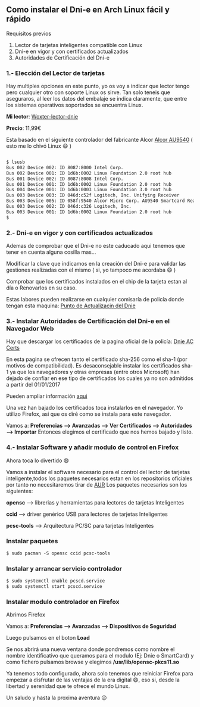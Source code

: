 ## Como instalar el Dni-e en Arch Linux fácil y rápido

Requisitos previos

1. Lector de tarjetas inteligentes compatible con Linux
2. Dni-e en vigor y con certificados actualizados
3. Autoridades de Certificación del Dni-e

### 1.- Elección del Lector de tarjetas

Hay multiples opciones en este punto, yo os voy a indicar que lector tengo pero cualquier otro con soporte Linux os sirve.
Tan solo teneis que aseguraros, al leer los datos del embalaje se indica claramente, que entre los sistemas operativos soportados se encuentra Linux.

**Mi lector**: [Woxter-lector-dnie](http://woxter.es/esp/es/perifericos-pc-/79-woxter-lector-dni-electrnico-8435089008814.html#)

**Precio**: 11,99€

Esta basado en el siguiente controlador del fabricante Alcor [Alcor AU9540](http://www.alcormicro.com/en_content/c_product/product_01b.php?CategoryID=4&IndexID=4) ( esto me lo chivó Linux :smile: )

```markdown

$ lsusb
Bus 002 Device 002: ID 8087:8000 Intel Corp. 
Bus 002 Device 001: ID 1d6b:0002 Linux Foundation 2.0 root hub
Bus 001 Device 002: ID 8087:8008 Intel Corp. 
Bus 001 Device 001: ID 1d6b:0002 Linux Foundation 2.0 root hub
Bus 004 Device 001: ID 1d6b:0003 Linux Foundation 3.0 root hub
Bus 003 Device 003: ID 046d:c52f Logitech, Inc. Unifying Receiver
Bus 003 Device 005: ID 058f:9540 Alcor Micro Corp. AU9540 Smartcard Reader
Bus 003 Device 002: ID 046d:c326 Logitech, Inc. 
Bus 003 Device 001: ID 1d6b:0002 Linux Foundation 2.0 root hub
$

```

### 2.- Dni-e en vigor y con certificados actualizados

Ademas de comprobar que el Dni-e no este caducado aqui tenemos que tener en cuenta alguna cosilla mas...

Modificar la clave que indicamos en la creación del Dni-e para validar las gestiones realizadas con el mismo ( si, yo tampoco me acordaba :smile: )

Comprobar que los certificados instalados en el chip de la tarjeta estan al día o Renovarlos en su caso.

Estas labores pueden realizarse en cualquier comisaría de policía donde tengan esta maquina: [Punto de Actualizacin del Dnie](https://www.dnielectronico.es/img/PAD.jpg)

### 3.- Instalar Autoridades de Certificación del Dni-e en el Navegador Web

Hay que descargar los certificados de la pagina oficial de la policía: [Dnie AC Certs](https://www.dnielectronico.es/PortalDNIe/PRF1_Cons02.action?pag=REF_077)

En esta pagina se ofrecen tanto el certificado sha-256 como el sha-1 (por motivos de compatibilidad).
Es desaconsejable instalar los certificados sha-1 ya que los navegadores y otras empresas (entre otros Microsoft) han dejado de confiar en ese tipo de certificados los cuales ya no son admitidos a partir del 01/01/2017

Pueden ampliar información [aqui](https://www.tbs-certificates.co.uk/FAQ/en/microsoft_depreciation_sha1.html)

Una vez han bajado los certificados toca instalarlos en el navegador. Yo utilizo Firefox, asi que os diré como se instala para este navegador.

Vamos a: **Preferencias --> Avanzadas --> Ver Certificados --> Autoridades --> Importar**
Entonces elegimos el certificado que nos hemos bajado y listo.

### 4.- Instalar Software y añadir modulo de control en Firefox

Ahora toca lo divertido :smile:

Vamos a instalar el software necesario para el control del lector de tarjetas inteligente,todos los paquetes necesarios estan en los repositorios oficiales por tanto no necesitaremos tirar de [AUR](https://aur.archlinux.org/)
Los paquetes necesarios son los siguientes:

**opensc**     --> librerias y herramientas para lectores de tarjetas Inteligentes

**ccid**       --> driver genérico USB para lectores de tarjetas Inteligentes

**pcsc-tools** --> Arquitectura PC/SC para tarjetas Inteligentes

### Instalar paquetes
```markdown
$ sudo pacman -S opensc ccid pcsc-tools
```

### Instalar y arrancar servicio controlador
```markdown
$ sudo systemctl enable pcscd.service
$ sudo systemctl start pcscd.service
```

### Instalar modulo controlador en Firefox

Abrimos Firefox

Vamos a: **Preferencias --> Avanzadas --> Dispositivos de Seguridad**

Luego pulsamos en el boton **Load**

Se nos abrirá una nueva ventana donde pondremos como nombre el nombre identificativo que queramos para el modulo (Ej: Dnie o SmartCard) y como fichero pulsamos browse y elegimos **/usr/lib/opensc-pkcs11.so**

Ya tenemos todo configurado, ahora solo tenemos que reiniciar Firefox para empezar a disfrutar de las ventajas de la era digital :smile:, eso si, desde la libertad y serenidad que te ofrece el mundo Linux.

Un saludo y hasta la proxima aventura :wink:
